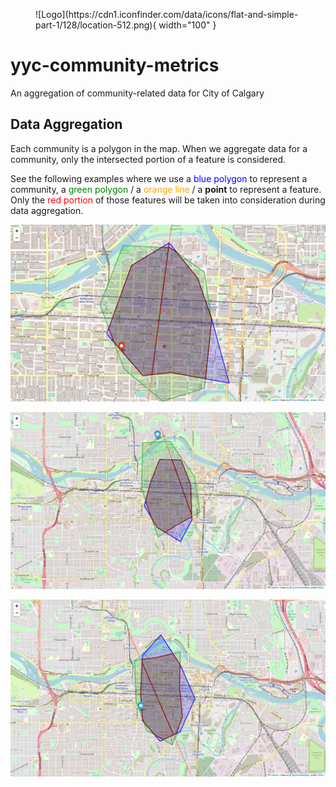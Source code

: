 <figure markdown>
![Logo](https://cdn1.iconfinder.com/data/icons/flat-and-simple-part-1/128/location-512.png){ width="100" }
</figure>

# yyc-community-metrics

An aggregation of community-related data for City of Calgary

## Data Aggregation

Each community is a polygon in the map. When we aggregate data for a community, only the intersected portion of a feature is considered.

See the following examples where we use a <span style="color:blue">blue polygon</span> to represent a community, a <span style="color:green">green polygon</span> / a <span style="color:orange">orange line</span> / a **point** to represent a feature. Only the <span style="color:red">red portion</span> of those features will be taken into consideration during data aggregation.

![Example 1](example1.png)

![Example 2](example2.png)

![Example 3](example3.png)
